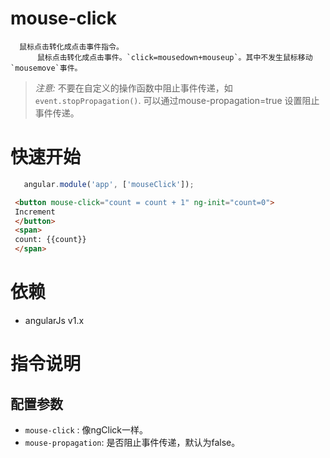 # mouse-click
  
      鼠标点击转化成点击事件指令。
          鼠标点击转化成点击事件。`click=mousedown+mouseup`。其中不发生鼠标移动`mousemove`事件。
     
      
> *注意:* 不要在自定义的操作函数中阻止事件传递，如 `event.stopPropagation()`. 可以通过mouse-propagation=true 设置阻止事件传递。      
  
# 快速开始

```javascript
   angular.module('app', ['mouseClick']);
```

```html
 <button mouse-click="count = count + 1" ng-init="count=0">
 Increment
 </button>
 <span>
 count: {{count}}
 </span>
```
 
# 依赖
 * angularJs  v1.x

# 指令说明


## 配置参数

  * `mouse-click` : 像ngClick一样。
  * `mouse-propagation`: 是否阻止事件传递，默认为false。



 
